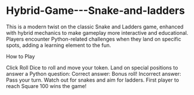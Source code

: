 # Hybrid-Game---Snake-and-ladders

This is a modern twist on the classic Snake and Ladders game, enhanced with hybrid mechanics to make gameplay more interactive and educational. Players encounter Python-related challenges when they land on specific spots, adding a learning element to the fun.

How to Play

Click Roll Dice to roll and move your token.
Land on special positions to answer a Python question:
Correct answer: Bonus roll!
Incorrect answer: Pass your turn.
Watch out for snakes and aim for ladders.
First player to reach Square 100 wins the game!
